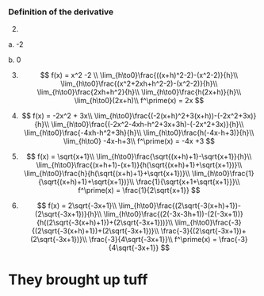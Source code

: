 ### Definition of the derivative

2. 

   a. -2

   b. 0

3. 
   $$
   f(x) = x^2 -2 \\
   \lim_{h\to0}\frac{((x+h)^2-2)-(x^2-2)}{h}\\
   \lim_{h\to0}\frac{(x^2+2xh+h^2-2)-(x^2-2)}{h}\\
   \lim_{h\to0}\frac{2xh+h^2}{h}\\
   \lim_{h\to0}\frac{h(2x+h)}{h}\\
   \lim_{h\to0}(2x+h)\\
   f^\prime(x) = 2x
   $$

4. 
   $$
   f(x) = -2x^2 + 3x\\
   \lim_{h\to0}\frac{(-2(x+h)^2+3(x+h))-(-2x^2+3x)}{h}\\
   \lim_{h\to0}\frac{(-2x^2-4xh-h^2+3x+3h)-(-2x^2+3x)}{h}\\
   \lim_{h\to0}\frac{-4xh-h^2+3h}{h}\\
   \lim_{h\to0}\frac{h(-4x-h+3)}{h}\\
   \lim_{h\to0} -4x-h+3\\
   f^\prime(x) = -4x +3
   $$








9. $$
   f(x) = \sqrt{x+1}\\
   \lim_{h\to0}\frac{\sqrt{(x+h)+1}-\sqrt{x+1}}{h}\\
   \lim_{h\to0}\frac{(x+h+1)-(x+1)}{h(\sqrt{(x+h)+1}+\sqrt{x+1})}\\
   \lim_{h\to0}\frac{h}{h(\sqrt{(x+h)+1}+\sqrt{x+1})}\\
   \lim_{h\to0}\frac{1}{\sqrt{(x+h)+1}+\sqrt{x+1})}\\
   \frac{1}{\sqrt{x+1+\sqrt{x+1}}}\\
   f^\prime(x) = \frac{1}{2\sqrt{x+1}}
   $$

10. $$
    f(x) = 2\sqrt{-3x+1}\\
    \lim_{h\to0}\frac{(2\sqrt{-3(x+h)+1})-(2\sqrt{-3x+1})}{h}\\
    \lim_{h\to0}\frac{(2(-3x-3h+1))-(2(-3x+1))}{h((2\sqrt{-3(x+h)+1})+(2\sqrt{-3x+1}))}\\
    \lim_{h\to0}\frac{-3}{(2\sqrt{-3(x+h)+1})+(2\sqrt{-3x+1})}\\
    \frac{-3}{(2\sqrt{-3x+1})+(2\sqrt{-3x+1})}\\
    \frac{-3}{4\sqrt{-3x+1}}\\
    f^\prime(x) = \frac{-3}{4\sqrt{-3x+1}}
    $$



# They brought up tuff 